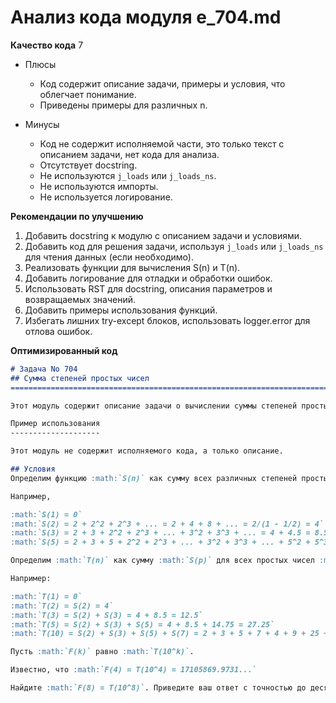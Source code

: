 # Анализ кода модуля e_704.md

**Качество кода**
7
- Плюсы
    - Код содержит описание задачи, примеры и условия, что облегчает понимание.
    - Приведены примеры для различных n.
    
- Минусы
    -  Код не содержит исполняемой части, это только текст с описанием задачи, нет кода для анализа.
    - Отсутствует docstring.
    - Не используются `j_loads` или `j_loads_ns`.
    - Не используются импорты.
    - Не используется логирование.

**Рекомендации по улучшению**

1. Добавить docstring к модулю с описанием задачи и условиями.
2. Добавить код для решения задачи, используя `j_loads` или `j_loads_ns` для чтения данных (если необходимо).
3. Реализовать функции для вычисления S(n) и T(n).
4. Добавить логирование для отладки и обработки ошибок.
5. Использовать RST для docstring, описания параметров и возвращаемых значений.
6. Добавить примеры использования функций.
7. Избегать лишних try-except блоков, использовать logger.error для отлова ошибок.

**Оптимизированный код**

```markdown
# Задача No 704
## Сумма степеней простых чисел
=========================================================================================

Этот модуль содержит описание задачи о вычислении суммы степеней простых чисел и представляет собой текстовое описание условий и примеров.

Пример использования
--------------------

Этот модуль не содержит исполняемого кода, а только описание.

## Условия
Определим функцию :math:`S(n)` как сумму всех различных степеней простых чисел, которые меньше или равны :math:`n`.

Например,

:math:`S(1) = 0`
:math:`S(2) = 2 + 2^2 + 2^3 + ... = 2 + 4 + 8 + ... = 2/(1 - 1/2) = 4`
:math:`S(3) = 2 + 3 + 2^2 + 2^3 + ... + 3^2 + 3^3 + ... = 4 + 4.5 = 8.5`
:math:`S(5) = 2 + 3 + 5 + 2^2 + 2^3 + ... + 3^2 + 3^3 + ... + 5^2 + 5^3 + ... = 4 + 4.5 + 6.25 = 14.75`

Определим :math:`T(n)` как сумму :math:`S(p)` для всех простых чисел :math:`p \leq n`.

Например:

:math:`T(1) = 0`
:math:`T(2) = S(2) = 4`
:math:`T(3) = S(2) + S(3) = 4 + 8.5 = 12.5`
:math:`T(5) = S(2) + S(3) + S(5) = 4 + 8.5 + 14.75 = 27.25`
:math:`T(10) = S(2) + S(3) + S(5) + S(7) = 2 + 3 + 5 + 7 + 4 + 9 + 25 + 49 + ... = 120.6081109...`

Пусть :math:`F(k)` равно :math:`T(10^k)`.

Известно, что :math:`F(4) = T(10^4) = 17105869.9731...`

Найдите :math:`F(8) = T(10^8)`. Приведите ваш ответ с точностью до десяти знаков после запятой.

```